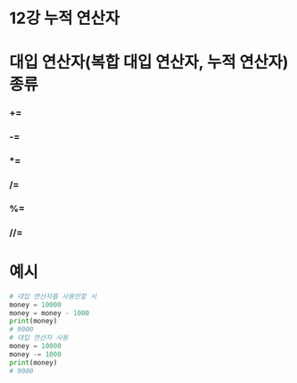 # 12강 누적 연산자

# 대입 연산자(복합 대입 연산자, 누적 연산자) 종류

### +=

### -=

### *=

### /=

### %=

### //=

# 예시

```python
# 대입 연산자를 사용안할 시
money = 10000
money = money - 1000
print(money)
# 9000
# 대입 연산자 사용
money = 10000
money -= 1000
print(money)
# 9000
```